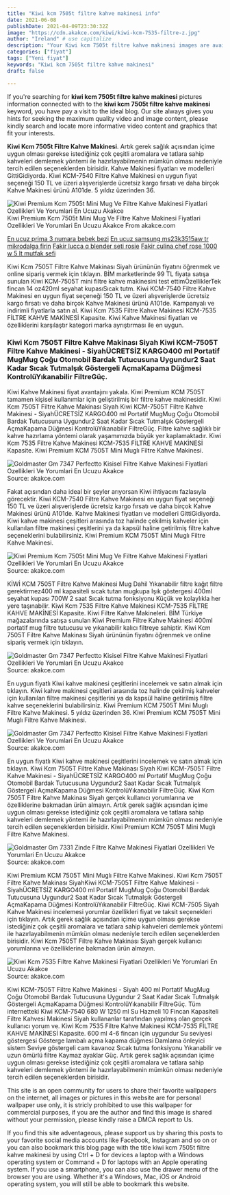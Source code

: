 ```yaml
---
title: "Kiwi kcm 7505t filtre kahve makinesi info"
date: 2021-06-08
publishDate: 2021-04-09T23:30:32Z
image: "https://cdn.akakce.com/kiwi/kiwi-kcm-7535-filtre-z.jpg"
author: "Ireland" # use capitalize
description: "Your Kiwi kcm 7505t filtre kahve makinesi images are available in this site. Kiwi kcm 7505t filtre kahve makinesi are a topic that is being searched for and liked by netizens now. You can Find and Download the Kiwi kcm 7505t filtre kahve makinesi files here. Get all royalty-free photos and vectors."
categories: ["fiyat"]
tags: ["Yeni fiyat"]
keywords: "Kiwi kcm 7505t filtre kahve makinesi"
draft: false

---
```


If you're searching for **kiwi kcm 7505t filtre kahve makinesi** pictures information connected with to the **kiwi kcm 7505t filtre kahve makinesi** keyword, you have pay a visit to the ideal  blog.  Our site always  gives you  hints  for seeking  the maximum  quality video and image  content, please kindly search and locate more informative video content and graphics  that fit your interests.

**Kiwi Kcm 7505t Filtre Kahve Makinesi**. Artık gerek sağlık açısından içime uygun olması gerekse istediğiniz çok çeşitli aromalara ve tatlara sahip kahveleri demlemek yöntemi ile hazırlayabilmenin mümkün olması nedeniyle tercih edilen seçeneklerden birisidir. Kahve Makinesi fiyatları ve modelleri GittiGidiyorda. Kiwi KCM-7540 Filtre Kahve Makinesi en uygun fiyat seçeneği 150 TL ve üzeri alışverişlerde ücretsiz kargo fırsatı ve daha birçok Kahve Makinesi ürünü A101de. 5 yıldız üzerinden 36.

![Kiwi Premium Kcm 7505t Mini Mug Ve Filtre Kahve Makinesi Fiyatlari Ozellikleri Ve Yorumlari En Ucuzu Akakce](https://cdn.akakce.com/kiwi/kiwi-premium-kcm-7505t-mini-mug-ve-filtre-z.jpg "Kiwi Premium Kcm 7505t Mini Mug Ve Filtre Kahve Makinesi Fiyatlari Ozellikleri Ve Yorumlari En Ucuzu Akakce")
Kiwi Premium Kcm 7505t Mini Mug Ve Filtre Kahve Makinesi Fiyatlari Ozellikleri Ve Yorumlari En Ucuzu Akakce From akakce.com

[En ucuz prima 3 numara bebek bezi](/en-ucuz-prima-3-numara-bebek-bezi/)
[En ucuz samsung ms23k3515aw tr mikrodalga firin](/en-ucuz-samsung-ms23k3515aw-tr-mikrodalga-firin/)
[Fakir lucca q blender seti rosie](/fakir-lucca-q-blender-seti-rosie/)
[Fakir culina chef rose 1000 w 5 lt mutfak sefi](/fakir-culina-chef-rose-1000-w-5-lt-mutfak-sefi/)

Kiwi Kcm 7505T Filtre Kahve Makinası Siyah ürününün fiyatını öğrenmek ve online sipariş vermek için tıklayın. BİM marketlerinde 99 TL fiyata satışa sunulan Kiwi KCM-7505T mini filtre kahve makinesini test ettimÖzelliklerTek fincan 14 oz420ml seyahat kupasıSıcak tutm. Kiwi KCM-7540 Filtre Kahve Makinesi en uygun fiyat seçeneği 150 TL ve üzeri alışverişlerde ücretsiz kargo fırsatı ve daha birçok Kahve Makinesi ürünü A101de. Kampanyalı ve indirimli fiyatlarla satın al. Kiwi Kcm 7535 Filtre Kahve Makinesi KCM-7535 FİLTRE KAHVE MAKİNESİ Kapasite. Kiwi Kahve Makinesi fiyatları ve özelliklerini karşılaştır kategori marka ayrıştırması ile en uygun.

### Kiwi Kcm 7505T Filtre Kahve Makinası Siyah Kiwi KCM-7505T Filtre Kahve Makinesi - SiyahÜCRETSİZ KARGO400 ml Portatif MugMug Çoğu Otomobil Bardak Tutucusuna Uygundur2 Saat Kadar Sıcak TutmaIşık Göstergeli AçmaKapama Düğmesi KontrolüYıkanabilir FiltreGüç.

Kiwi Kahve Makinesi fiyat avantajını yakala. Kiwi Premium KCM 7505T tamamen kişisel kullanımlar için geliştirilmiş bir filtre kahve makinesidir. Kiwi Kcm 7505T Filtre Kahve Makinası Siyah Kiwi KCM-7505T Filtre Kahve Makinesi - SiyahÜCRETSİZ KARGO400 ml Portatif MugMug Çoğu Otomobil Bardak Tutucusuna Uygundur2 Saat Kadar Sıcak TutmaIşık Göstergeli AçmaKapama Düğmesi KontrolüYıkanabilir FiltreGüç. Filtre kahve sağlıklı bir kahve hazırlama yöntemi olarak yaşamımızda büyük yer kaplamaktadır. Kiwi Kcm 7535 Filtre Kahve Makinesi KCM-7535 FİLTRE KAHVE MAKİNESİ Kapasite. Kiwi Premium KCM 7505T Mini Muglı Filtre Kahve Makinesi.


![Goldmaster Gm 7347 Perfectto Kisisel Filtre Kahve Makinesi Fiyatlari Ozellikleri Ve Yorumlari En Ucuzu Akakce](https://cdn.akakce.com/goldmaster/goldmaster-gm-7347-perfectto-kisisel-filtre-2-z.jpg "Goldmaster Gm 7347 Perfectto Kisisel Filtre Kahve Makinesi Fiyatlari Ozellikleri Ve Yorumlari En Ucuzu Akakce")
Source: akakce.com

Fakat açısından daha ideal bir şeyler arıyorsan Kiwi ihtiyacını fazlasıyla görecektir. Kiwi KCM-7540 Filtre Kahve Makinesi en uygun fiyat seçeneği 150 TL ve üzeri alışverişlerde ücretsiz kargo fırsatı ve daha birçok Kahve Makinesi ürünü A101de. Kahve Makinesi fiyatları ve modelleri GittiGidiyorda. Kiwi kahve makinesi çeşitleri arasında toz halinde çekilmiş kahveler için kullanılan filtre makinesi çeşitlerini ya da kapsül haline getirilmiş filtre kahve seçeneklerini bulabilirsiniz. Kiwi Premium KCM 7505T Mini Muglı Filtre Kahve Makinesi.

![Kiwi Premium Kcm 7505t Mini Mug Ve Filtre Kahve Makinesi Fiyatlari Ozellikleri Ve Yorumlari En Ucuzu Akakce](https://cdn.akakce.com/kiwi/kiwi-premium-kcm-7505t-mini-mug-ve-filtre-z.jpg "Kiwi Premium Kcm 7505t Mini Mug Ve Filtre Kahve Makinesi Fiyatlari Ozellikleri Ve Yorumlari En Ucuzu Akakce")
Source: akakce.com

KİWİ KCM 7505T Filtre Kahve Makinesi Mug Dahil Yıkanabilir filtre kağıt filtre gerektirmez400 ml kapasiteli sıcak tutan mugkupa Işık göstergesi 400ml seyahat kupası 700W 2 saat Sıcak tutma fonksiyonu Küçük ve kolaylıkla her yere taşınabilir. Kiwi Kcm 7535 Filtre Kahve Makinesi KCM-7535 FİLTRE KAHVE MAKİNESİ Kapasite. Kiwi Filtre Kahve Makineleri. BİM Türkiye mağazalarında satışa sunulan Kiwi Premium Filtre Kahve Makinesi 400ml portatif mug filtre tutucusu ve yıkanabilir kalıcı filtreye sahiptir. Kiwi Kcm 7505T Filtre Kahve Makinası Siyah ürününün fiyatını öğrenmek ve online sipariş vermek için tıklayın.

![Goldmaster Gm 7347 Perfectto Kisisel Filtre Kahve Makinesi Fiyatlari Ozellikleri Ve Yorumlari En Ucuzu Akakce](https://cdn.akakce.com/goldmaster/goldmaster-gm-7347-perfectto-kisisel-filtre-1-z.jpg "Goldmaster Gm 7347 Perfectto Kisisel Filtre Kahve Makinesi Fiyatlari Ozellikleri Ve Yorumlari En Ucuzu Akakce")
Source: akakce.com

En uygun fiyatlı Kiwi kahve makinesi çeşitlerini incelemek ve satın almak için tıklayın. Kiwi kahve makinesi çeşitleri arasında toz halinde çekilmiş kahveler için kullanılan filtre makinesi çeşitlerini ya da kapsül haline getirilmiş filtre kahve seçeneklerini bulabilirsiniz. Kiwi Premium KCM 7505T Mini Muglı Filtre Kahve Makinesi. 5 yıldız üzerinden 36. Kiwi Premium KCM 7505T Mini Muglı Filtre Kahve Makinesi.

![Goldmaster Gm 7347 Perfectto Kisisel Filtre Kahve Makinesi Fiyatlari Ozellikleri Ve Yorumlari En Ucuzu Akakce](https://cdn.akakce.com/goldmaster/goldmaster-gm-7347-perfectto-kisisel-filtre-z.jpg "Goldmaster Gm 7347 Perfectto Kisisel Filtre Kahve Makinesi Fiyatlari Ozellikleri Ve Yorumlari En Ucuzu Akakce")
Source: akakce.com

En uygun fiyatlı Kiwi kahve makinesi çeşitlerini incelemek ve satın almak için tıklayın. Kiwi Kcm 7505T Filtre Kahve Makinası Siyah Kiwi KCM-7505T Filtre Kahve Makinesi - SiyahÜCRETSİZ KARGO400 ml Portatif MugMug Çoğu Otomobil Bardak Tutucusuna Uygundur2 Saat Kadar Sıcak TutmaIşık Göstergeli AçmaKapama Düğmesi KontrolüYıkanabilir FiltreGüç. Kiwi Kcm 7505T Filtre Kahve Makinası Siyah gerçek kullanıcı yorumlarına ve özelliklerine bakmadan ürün almayın. Artık gerek sağlık açısından içime uygun olması gerekse istediğiniz çok çeşitli aromalara ve tatlara sahip kahveleri demlemek yöntemi ile hazırlayabilmenin mümkün olması nedeniyle tercih edilen seçeneklerden birisidir. Kiwi Premium KCM 7505T Mini Muglı Filtre Kahve Makinesi.

![Goldmaster Gm 7331 Zinde Filtre Kahve Makinesi Fiyatlari Ozellikleri Ve Yorumlari En Ucuzu Akakce](https://cdn.akakce.com/goldmaster/goldmaster-gm-7331-zinde-z.jpg "Goldmaster Gm 7331 Zinde Filtre Kahve Makinesi Fiyatlari Ozellikleri Ve Yorumlari En Ucuzu Akakce")
Source: akakce.com

Kiwi Premium KCM 7505T Mini Muglı Filtre Kahve Makinesi. Kiwi Kcm 7505T Filtre Kahve Makinası SiyahKiwi KCM-7505T Filtre Kahve Makinesi - SiyahÜCRETSİZ KARGO400 ml Portatif MugMug Çoğu Otomobil Bardak Tutucusuna Uygundur2 Saat Kadar Sıcak TutmaIşık Göstergeli AçmaKapama Düğmesi KontrolüYıkanabilir FiltreGüç. Kiwi KCM-7505 Siyah Kahve Makinesi incelemesi yorumlar özellikleri fiyat ve taksit seçenekleri için tıklayın. Artık gerek sağlık açısından içime uygun olması gerekse istediğiniz çok çeşitli aromalara ve tatlara sahip kahveleri demlemek yöntemi ile hazırlayabilmenin mümkün olması nedeniyle tercih edilen seçeneklerden birisidir. Kiwi Kcm 7505T Filtre Kahve Makinası Siyah gerçek kullanıcı yorumlarına ve özelliklerine bakmadan ürün almayın.

![Kiwi Kcm 7535 Filtre Kahve Makinesi Fiyatlari Ozellikleri Ve Yorumlari En Ucuzu Akakce](https://cdn.akakce.com/kiwi/kiwi-kcm-7535-filtre-z.jpg "Kiwi Kcm 7535 Filtre Kahve Makinesi Fiyatlari Ozellikleri Ve Yorumlari En Ucuzu Akakce")
Source: akakce.com

Kiwi KCM-7505T Filtre Kahve Makinesi - Siyah 400 ml Portatif MugMug Çoğu Otomobil Bardak Tutucusuna Uygundur 2 Saat Kadar Sıcak TutmaIşık Göstergeli AçmaKapama Düğmesi KontrolüYıkanabilir FiltreGüç. Tüm internetteki Kiwi KCM-7540 680 W 1250 ml Su Hazneli 10 Fincan Kapasiteli Filtre Kahvesi Makinesi Siyah kullananlar tarafından yapılmış olan gerçek kullanıcı yorum ve. Kiwi Kcm 7535 Filtre Kahve Makinesi KCM-7535 FİLTRE KAHVE MAKİNESİ Kapasite. 600 ml 4-6 fincan için uygundur Su seviyesi göstergesi Gösterge lambalı açma kapama düğmesi Damlama önleyici sistem Seviye göstergeli cam kavanoz Sıcak tutma fonksiyonu Yıkanabilir ve uzun ömürlü filtre Kaymaz ayaklar Güç. Artık gerek sağlık açısından içime uygun olması gerekse istediğiniz çok çeşitli aromalara ve tatlara sahip kahveleri demlemek yöntemi ile hazırlayabilmenin mümkün olması nedeniyle tercih edilen seçeneklerden birisidir.

This site is an open community for users to share their favorite wallpapers on the internet, all images or pictures in this website are for personal wallpaper use only, it is stricly prohibited to use this wallpaper for commercial purposes, if you are the author and find this image is shared without your permission, please kindly raise a DMCA report to Us.

If you find this site adventageous, please support us by sharing this posts to your favorite social media accounts like Facebook, Instagram and so on or you can also bookmark this blog page with the title kiwi kcm 7505t filtre kahve makinesi by using Ctrl + D for devices a laptop with a Windows operating system or Command + D for laptops with an Apple operating system. If you use a smartphone, you can also use the drawer menu of the browser you are using. Whether it's a Windows, Mac, iOS or Android operating system, you will still be able to bookmark this website.
